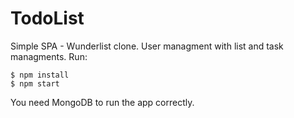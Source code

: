 # TodoList
Simple SPA - Wunderlist clone. User managment with list and task managments. 
Run: 
```
$ npm install
$ npm start 

```
You need MongoDB to run the app correctly. 
